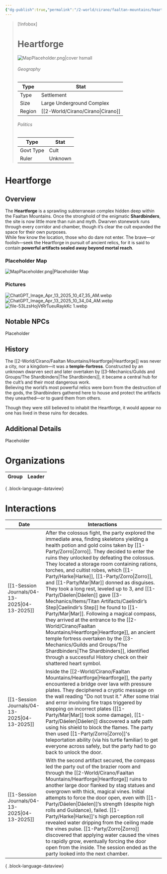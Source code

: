 ```yaml
---
{"dg-publish":true,"permalink":"/2-world/cirano/faaltan-mountains/heartforge/","tags":["Category/Settlement"]}
---
```



> [!infobox]
> # Heartforge
> ![MapPlaceholder.png|cover hsmall](/img/user/z_Assets/Placeholder%20Images/MapPlaceholder.png)
> ###### Geography
> Type |  Stat |
> ---|---|
> Type | Settlement |
> Size | Large Underground Complex |
> Region | [[2-World/Cirano/Cirano\|Cirano]] |
> ###### Politics
> Type |  Stat |
> ---|---|
> Govt Type | Cult |
> Ruler | Unknown|

# Heartforge
## Overview
The **Heartforge** is a sprawling subterranean complex hidden deep within the Faaltan Mountains. Once the stronghold of the enigmatic **Shardbinders**, the site is now little more than ruin and myth. Dwarven stonework runs through every corridor and chamber, though it’s clear the cult expanded the space for their own purposes.  
While few know the location, those who do dare not enter. The brave—or foolish—seek the Heartforge in pursuit of ancient relics, for it is said to contain **powerful artifacts sealed away beyond mortal reach**.

### Placeholder Map
![MapPlaceholder.png|Placeholder Map](/img/user/z_Assets/Placeholder%20Images/MapPlaceholder.png)

### Pictures
![ChatGPT_Image_Apr_13_2025_10_47_35_AM.webp](/img/user/z_Assets/ChatGPT_Image_Apr_13_2025_10_47_35_AM.webp)
![ChatGPT_Image_Apr_13_2025_10_34_04_AM.webp](/img/user/z_Assets/ChatGPT_Image_Apr_13_2025_10_34_04_AM.webp)
![file-53LzsHojVtRrTueuRaykKc 1.webp](/img/user/z_Assets/file-53LzsHojVtRrTueuRaykKc%201.webp)

## Notable NPCs
Placeholder

## History
The [[2-World/Cirano/Faaltan Mountains/Heartforge\|Heartforge]] was never a city, nor a kingdom—it was a **temple-fortress**. Constructed by an unknown dwarven sect and later overtaken by [[3-Mechanics/Guilds and Groups/The Shardbinders\|The Shardbinders]], it became a central hub for the cult’s and their most dangerous work.  
Believing the world’s most powerful relics were born from the destruction of the gods, the Shardbinders gathered here to house and protect the artifacts they unearthed—or to guard them from others.

Though they were still believed to inhabit the Heartforge, it would appear no one has lived in these ruins for decades.

## Additional Details
Placeholder

# Organizations
| Group | Leader |
| ----- | ------ |

{ .block-language-dataview}

# Interactions

| Date                                             | Interactions                                                                                                                                                                                                                                                                                                                                                                                                                                                                                                                                                                                                                                                                                             |
| ------------------------------------------------ | -------------------------------------------------------------------------------------------------------------------------------------------------------------------------------------------------------------------------------------------------------------------------------------------------------------------------------------------------------------------------------------------------------------------------------------------------------------------------------------------------------------------------------------------------------------------------------------------------------------------------------------------------------------------------------------------------------- |
| [[1-Session Journals/04-13-2025\|04-13-2025]] | After the colossus fight, the party explored the immediate area, finding skeletons yielding a health potion and gold coins taken by [[1-Party/Zorro\|Zorro]]. They decided to enter the ruins they unlocked by defeating the colossus. They located a storage room containing rations, torches, and cultist robes, which [[1-Party/Harke\|Harke]], [[1-Party/Zorro\|Zorro]], and [[1-Party/Mar\|Mar]] donned as disguises. They took a long rest, leveled up to 3, and [[1-Party/Dáelen\|Dáelen]] gave [[3-Mechanics/Items/Titan Artifacts/Caelindir’s Step\|Caelindir’s Step]] he found to [[1-Party/Mar\|Mar]]. Following a magical compass, they arrived at the entrance to the [[2-World/Cirano/Faaltan Mountains/Heartforge\|Heartforge]], an ancient temple fortress overtaken by the [[3-Mechanics/Guilds and Groups/The Shardbinders\|The Shardbinders]], identified through a successful History check on their shattered heart symbol. |
| [[1-Session Journals/04-13-2025\|04-13-2025]] | Inside the [[2-World/Cirano/Faaltan Mountains/Heartforge\|Heartforge]], the party encountered a bridge over lava with pressure plates. They deciphered a cryptic message on the wall reading "Do not trust it." After some trial and error involving fire traps triggered by stepping on incorrect plates ([[1-Party/Mar\|Mar]] took some damage), [[1-Party/Dáelen\|Dáelen]] discovered a safe path using his shield to block the flames. The party then used [[1-Party/Zorro\|Zorro]]'s teleportation ability (via his turtle familiar) to get everyone across safely, but the party had to go back to unlock the door.                                                                                                                                                                         |
| [[1-Session Journals/04-13-2025\|04-13-2025]] | With the second artifact secured, the compass led the party out of the brazier room and through the [[2-World/Cirano/Faaltan Mountains/Heartforge\|Heartforge]] ruins to another large door flanked by stag statues and overgrown with thick, magical vines. Initial attempts to force the door open, even with [[1-Party/Dáelen\|Dáelen]]’s strength (despite high rolls and Guidance), failed. [[1-Party/Harke\|Harke]]'s high perception roll revealed water dripping from the ceiling made the vines pulse. [[1-Party/Zorro\|Zorro]] discovered that applying water caused the vines to rapidly grow, eventually forcing the door open from the inside. The session ended as the party looked into the next chamber.                                                                            |

{ .block-language-dataview}